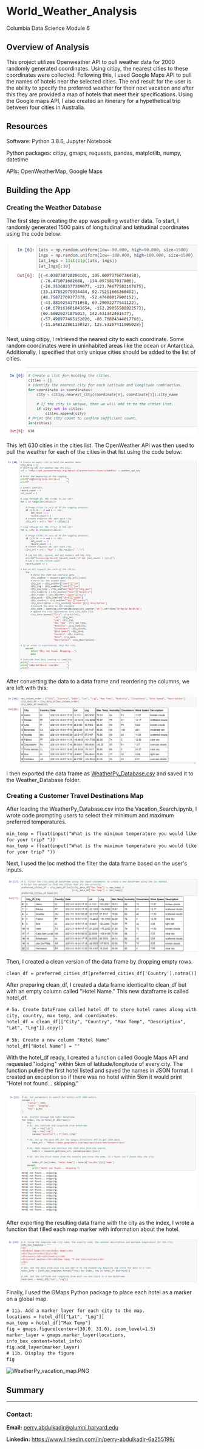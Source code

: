 # World_Weather_Analysis
Columbia Data Science Module 6

## Overview of Analysis

This project utilizes Openweather API to pull weather data for 2000 randomly generated coordinates. Using citipy, the nearest cities to these coordinates were collected. Following this, I used Google Maps API to pull the names of hotels near the selected cities. The end result for the user is the ability to specify the preferred weather for their next vacation and after this they are provided a map of hotels that meet their specifications. Using the Google maps API, I also created an itinerary for a hypethetical trip between four cities in Australia. 

## Resources
Software: Python 3.8.6, Jupyter Notebook

Python packages: citipy, gmaps, requests, pandas, matplotlib, numpy, datetime

APIs: OpenWeatherMap, Google Maps

## Building the App

### Creating the Weather Database

The first step in creating the app was pulling weather data. To start, I randomly generated 1500 pairs of longitudinal and latitudinal coordinates using the code below: 

![coordinate_generation.PNG](Resources/coordinate_generation.PNG) 

Next, using citipy, I retrieved the nearest city to each coordinate. Some random coordinates were in uninhabited areas like the ocean or Antarctica. Additionally, I specified that only unique cities should be added to the list of cities. 

![citipy.PNG](Resources/citipy.PNG) 

This left 630 cities in the cities list. The OpenWeather API was then used to pull the weather for each of the cities in that list using the code below: 

![openweather_api.PNG](Resources/openweather_api.PNG) 

After converting the data to a data frame and reordering the columns, we are left with this: 

![weather_df.PNG](Resources/weather_df.PNG) 

I then exported the data frame as [WeatherPy_Database.csv](https://github.com/perryabdulkadir/World_Weather_Analysis/blob/main/Weather_Database/WeatherPy_Database.csv) and saved it to the Weather_Database folder.

### Creating a Customer Travel Destinations Map

After loading the WeatherPy_Database.csv into the Vacation_Search.ipynb, I wrote code prompting users to select their minimum and maximum preferred temperatures. 

```
min_temp = float(input("What is the minimum temperature you would like for your trip? "))
max_temp = float(input("What is the maximum temperature you would like for your trip? "))
```

Next, I used the loc method the filter the data frame based on the user's inputs. 

![loc_filter.PNG](Resources/loc_filter.PNG) 

Then, I created a clean version of the data frame by dropping empty rows.
```
clean_df = preferred_cities_df[preferred_cities_df['Country'].notna()]
```

After preparing clean_df, I created a data frame identical to clean_df but with an empty column called "Hotel Name." This new dataframe is called hotel_df.

```
# 5a. Create DataFrame called hotel_df to store hotel names along with city, country, max temp, and coordinates.
hotel_df = clean_df[["City", "Country", "Max Temp", "Description", "Lat", "Lng"]].copy()

# 5b. Create a new column "Hotel Name"
hotel_df["Hotel Name"] = ""
```
 
With the hotel_df ready, I created a function called Google Maps API and requested "lodging" within 5km of latitude/longitude of every city. The function pulled the first hotel listed and saved the names in JSON format. I created an exception so if there was no hotel within 5km it would print "Hotel not found... skipping."

![gmaps_api.PNG](Resources/gmaps_api.PNG) 

After exporting the resulting data frame with the city as the index, I wrote a function that filled each map marker with information about the hotel. 

![marker_text.PNG](Resources/marker_text.PNG) 

Finally, I used the GMaps Python package to place each hotel as a marker on a global map. 
```
# 11a. Add a marker layer for each city to the map. 
locations = hotel_df[["Lat", "Lng"]]
max_temp = hotel_df["Max Temp"]
fig = gmaps.figure(center=(30.0, 31.0), zoom_level=1.5)
marker_layer = gmaps.marker_layer(locations, info_box_content=hotel_info)
fig.add_layer(marker_layer)
# 11b. Display the figure
fig
```

![WeatherPy_vacation_map.PNG](Resources/WeatherPy_vacation_map.PNG) 




## Summary



-----

### **Contact:**

**Email:** perry.abdulkadir@alumni.harvard.edu

**Linkedin:** https://www.linkedin.com/in/perry-abdulkadir-6a255199/

